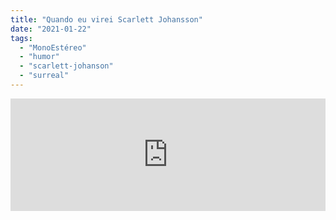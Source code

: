 ```yaml
---
title: "Quando eu virei Scarlett Johansson"
date: "2021-01-22"
tags: 
  - "MonoEstéreo"
  - "humor"
  - "scarlett-johanson"
  - "surreal"
---
```


<iframe src="https://anchor.fm/monoestereo/embed/episodes/Quando-eu-virei-Scarlett-Johansson-ei7nfa" height="180px" width="100%" frameborder="0" scrolling="no" style="width:100%; height:180px;"></iframe>
